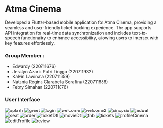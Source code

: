 # Atma Cinema

<p>
Developed a Flutter-based mobile application for Atma Cinema, providing a seamless and user-friendly ticket booking experience. The app supports API integration for real-time data synchronization and includes text-to-speech functionality to enhance accessibility, allowing users to interact with key features effortlessly.
</p>

### Group Member : 
<ul>
    <li>Edwardy (220711676)</li>
    <li>Jesslyn Azaria Putri Lingga (220711932)</li>
    <li>Kalvin Lawinata (220711659)</li>
    <li>Natania Regina Clarabella Serafina (220711686)</li>
    <li>Febry Simahan (220711876)</li>
</ul>

### User Interface
![splash](Backend/public/untukReadme/splash.jpg)
![greet](Backend/public/untukReadme/greet.jpg)
![login](Backend/public/untukReadme/login.jpg)
![welcome](Backend/public/untukReadme/welcome.png)
![welcome2](Backend/public/untukReadme/welcome2.png)
![sinopsis](Backend/public/untukReadme/sinopsis.png)
![jadwal](Backend/public/untukReadme/jadwal.png)
![seat](Backend/public/untukReadme/seat.png)
![order](Backend/public/untukReadme/order.png)
![ticketDtl](Backend/public/untukReadme/ticketDtl.png)
![movieDtl](Backend/public/untukReadme/movieDtl.png)
![fnb](Backend/public/untukReadme/fnb.png)
![tickets](Backend/public/untukReadme/tickets.png)
![profileCinema](Backend/public/untukReadme/profileCinema.png)
![editProfile](Backend/public/untukReadme/editProfile.png)
![review](Backend/public/untukReadme/review.png)

